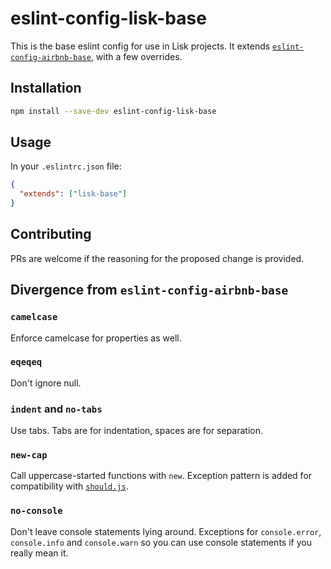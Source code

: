 # eslint-config-lisk-base

This is the base eslint config for use in Lisk projects. It extends [`eslint-config-airbnb-base`](https://github.com/airbnb/javascript/tree/master/packages/eslint-config-airbnb-base), with a few overrides.

## Installation

```bash
npm install --save-dev eslint-config-lisk-base
```

## Usage

In your `.eslintrc.json` file:
```json
{
  "extends": ["lisk-base"]
}
```

## Contributing

PRs are welcome if the reasoning for the proposed change is provided.

## Divergence from `eslint-config-airbnb-base`

### `camelcase`

Enforce camelcase for properties as well.

### `eqeqeq`

Don't ignore null.

### `indent` and `no-tabs`

Use tabs. Tabs are for indentation, spaces are for separation.

### `new-cap`

Call uppercase-started functions with `new`. Exception pattern is added for compatibility with [`should.js`](https://shouldjs.github.io/).

### `no-console`

Don't leave console statements lying around. Exceptions for `console.error`, `console.info` and `console.warn` so you can use console statements if you really mean it.
